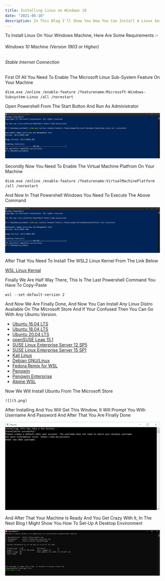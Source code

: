 ```yaml
---
title: Installing Linux on Windows 10
date: "2021-05-16"
description: In This Blog I'll Show You How You Can Install A Linux Server Inside Your Windows Machine You Can Use This Linux Server To Start Learning Linux And I Know Linux Can Be Scarry But You Will Get Through It. 
---
```


To Install Linux On Your Windows Machine, Here Are Some Requirements :-

   ###### Windows 10 Machine (Version 1903 or Higher)
   
   ###### Stable Internet Connection

First Of All You Need To Enable The Microsoft Linux Sub-System Feature On Your Machine
    
    dism.exe /online /enable-feature /featurename:Microsoft-Windows-Subsystem-Linux /all /norestart
        
Open Powershell From The Start Button And Run As Administrator  

  ![](2.1.png)

Secondly Now You Need To Enable The Virtual Machine Platfrom On Your Machine
        
    dism.exe /online /enable-feature /featurename:VirtualMachinePlatform /all /norestart

And Now In That Powershell Windows You Need To Execute The Above Command
    
   ![](3.1.png)

After That You Need To Install The WSL2 Linux Kernel From The Link Below

   [WSL Linux Kernal](https://wslstorestorage.blob.core.windows.net/wslblob/wsl_update_x64.msi)
    
Finally We Are Half Way There, This Is The Last Powershell Command You Have To Copy-Paste

    wsl --set-default-version 2

And Now We Are Finally Done, And Now You Can Install Any Linux Distro Available On The Microsoft Store And If Your Confused Then You Can Go With Any Ubuntu Version.
    
   - [Ubuntu 16.04 LTS](https://www.microsoft.com/store/apps/9pjn388hp8c9)
   - [Ubuntu 18.04 LTS](https://www.microsoft.com/store/apps/9N9TNGVNDL3Q)
   - [Ubuntu 20.04 LTS](https://www.microsoft.com/store/apps/9n6svws3rx71)
   - [openSUSE Leap 15.1](https://www.microsoft.com/store/apps/9NJFZK00FGKV)
   - [SUSE Linux Enterprise Server 12 SP5](https://www.microsoft.com/store/apps/9MZ3D1TRP8T1)
   - [SUSE Linux Enterprise Server 15 SP1](https://www.microsoft.com/store/apps/9PN498VPMF3Z)
   - [Kali Linux](https://www.microsoft.com/store/apps/9PKR34TNCV07)
   - [Debian GNU/Linux](https://www.microsoft.com/store/apps/9MSVKQC78PK6)
   - [Fedora Remix for WSL](https://www.microsoft.com/store/apps/9n6gdm4k2hnc)
   - [Pengwin](https://www.microsoft.com/store/apps/9NV1GV1PXZ6P)
   - [Pengwin Enterprise](https://www.microsoft.com/store/apps/9N8LP0X93VCP)
   - [Alpine WSL](https://www.microsoft.com/store/apps/9p804crf0395)
    
Now We Will Install Ubuntu From The Microsoft Store

    ![](5.png)
    
After Installing And You Will Get This Window, It Will Prompt You With Username And Password And After That You Are Finally Done  

   ![](6.png)
    
And After That Your Machine Is Ready And You Get Crazy With It, In The Next Blog I Might Show You How To Set-Up A Desktop Environment

   ![](7.1.png)

    
   
